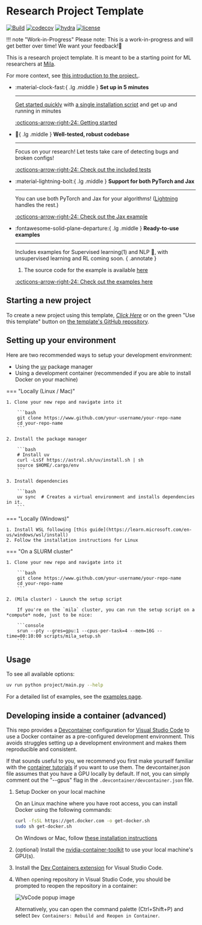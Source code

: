 # Research Project Template

[![Build](https://github.com/mila-iqia/ResearchTemplate/actions/workflows/build.yml/badge.svg?branch=master)](https://github.com/mila-iqia/ResearchTemplate/actions/workflows/build.yml)
[![codecov](https://codecov.io/gh/mila-iqia/ResearchTemplate/graph/badge.svg?token=I2DYLK8NTD)](https://codecov.io/gh/mila-iqia/ResearchTemplate)
[![hydra](https://img.shields.io/badge/Config-Hydra_1.3-89b8cd)](https://hydra.cc/)
[![license](https://img.shields.io/badge/License-MIT-green.svg?labelColor=gray)](https://github.com/mila-iqia/ResearchTemplate#license)

!!! note "Work-in-Progress"
    Please note: This is a work-in-progress and will get better over time! We want your feedback!🙏

This is a research project template. It is meant to be a starting point for ML researchers at [Mila](https://mila.quebec/en).

For more context, see [this  introduction to the project.](intro.md).

<div class="grid cards" markdown>

- :material-clock-fast:{ .lg .middle } __Set up in 5 minutes__

    ---

    [Get started quickly](#starting-a-new-project) with [a single installation script](#) and get up
    and running in minutes

    [:octicons-arrow-right-24: Getting started](#starting-a-new-project)

- :test_tube:{ .lg .middle } __Well-tested, robust codebase__

    ---

    Focus on your research! Let tests take care of detecting bugs and broken configs!

    [:octicons-arrow-right-24: Check out the included tests](features/testing.md)

- :material-lightning-bolt:{ .lg .middle } __Support for both PyTorch and Jax__

    ---

    You can use both PyTorch and Jax for your algorithms!
    ([Lightning](https://lightning.ai/docs/pytorch/stable/) handles the rest.)

    [:octicons-arrow-right-24: Check out the Jax example](features/jax.md)

- :fontawesome-solid-plane-departure:{ .lg .middle } __Ready-to-use examples__

    ---

    Includes examples for Supervised learning(1) and NLP 🤗, with unsupervised learning and RL coming soon.
    { .annotate }

    1. The source code for the example is available [here](https://github.com/mila-iqia/ResearchTemplate/blob/master/project/algorithms/example.py)

    [:octicons-arrow-right-24: Check out the examples here](examples/index.md)

<!--
-   :material-scale-balance:{ .lg .middle } __Open Source, MIT__

    ---

    Material for MkDocs is licensed under MIT and available on [GitHub]

    [:octicons-arrow-right-24: License](#) -->

</div>


## Starting a new project

To create a new project using this template, [_*Click Here*_](https://github.com/new?template_name=ResearchTemplate&template_owner=mila-iqia) or on the green "Use this template" button on [the template's GitHub repository](https://github.com/mila-iqia/ResearchTemplate).


## Setting up your environment

Here are two recommended ways to setup your development environment:

* Using the [uv](https://rye.astral.sh/) package manager
* Using a development container (recommended if you are able to install Docker on your machine)


=== "Locally (Linux / Mac)"

    1. Clone your new repo and navigate into it

        ```bash
        git clone https://www.github.com/your-username/your-repo-name
        cd your-repo-name
        ```

    2. Install the package manager

        ```bash
        # Install uv
        curl -LsSf https://astral.sh/uv/install.sh | sh
        source $HOME/.cargo/env
        ```

    3. Install dependencies

        ```bash
        uv sync  # Creates a virtual environment and installs dependencies in it.
        ```

=== "Locally (Windows)"

    1. Install WSL following [this guide](https://learn.microsoft.com/en-us/windows/wsl/install)
    2. Follow the installation instructions for Linux

=== "On a SLURM cluster"

    1. Clone your new repo and navigate into it

        ```bash
        git clone https://www.github.com/your-username/your-repo-name
        cd your-repo-name
        ```

    2. (Mila cluster) - Launch the setup script

        If you're on the `mila` cluster, you can run the setup script on a *compute* node, just to be nice:

        ```console
        srun --pty --gres=gpu:1 --cpus-per-task=4 --mem=16G --time=00:10:00 scripts/mila_setup.sh
        ```


## Usage

To see all available options:

```bash
uv run python project/main.py --help
```

For a detailed list of examples, see the [examples page](examples/index.md).


## Developing inside a container (advanced)

This repo provides a [Devcontainer](https://code.visualstudio.com/docs/remote/containers) configuration for [Visual Studio Code](https://code.visualstudio.com/) to use a Docker container as a pre-configured development environment. This avoids struggles setting up a development environment and makes them reproducible and consistent.

If that sounds useful to you, we recommend you first make yourself familiar with the [container tutorials](https://code.visualstudio.com/docs/remote/containers-tutorial) if you want to use them. The devcontainer.json file assumes that you have a GPU locally by default. If not, you can simply comment out the "--gpus" flag in the `.devcontainer/devcontainer.json` file.


1. Setup Docker on your local machine

    On an Linux machine where you have root access, you can install Docker using the following commands:

    ```bash
    curl -fsSL https://get.docker.com -o get-docker.sh
    sudo sh get-docker.sh
    ```

    On Windows or Mac, follow [these installation instructions](https://code.visualstudio.com/docs/remote/containers#_installation)

2. (optional) Install the [nvidia-container-toolkit](https://docs.nvidia.com/datacenter/cloud-native/container-toolkit/latest/install-guide.html) to use your local machine's GPU(s).

3. Install the [Dev Containers extension](vscode:extension/ms-vscode-remote.remote-containers) for Visual Studio Code.

4. When opening repository in Visual Studio Code, you should be prompted to reopen the repository in a container:

    ![VsCode popup image](https://github.com/mila-iqia/ResearchTemplate/assets/13387299/37d00ce7-1214-44b2-b1d6-411ee286999f)

    Alternatively, you can open the command palette (Ctrl+Shift+P) and select `Dev Containers: Rebuild and Reopen in Container`.
